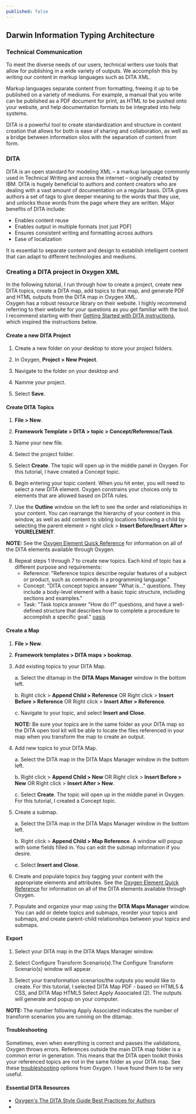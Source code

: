 ```yaml
---
published: false
---
```

## Darwin Information Typing Architecture

### Technical Communication
To meet the diverse needs of our users, technical writers use tools that allow for publishing in a wide variety of outputs.  We accomplish this by writing our content in markup languages such as DITA XML.  

Markup languages separate content from formatting, freeing it up to be published on a variety of mediums. For example, a manual that you write can be published as a PDF document for print, as HTML to be pushed onto your website, and help documentation formats to be integrated into help systems. 

DITA is a powerful tool to create standardization and structure in content creation that allows for both is ease of sharing and collaboration, as well as a bridge between information silos with the separation of content from form.  

### DITA 
DITA is an open standard for modeling XML – a markup language commonly used in Technical Writing and across the internet – originally created by IBM. DITA is hugely beneficial to authors and content creators who are dealing with a vast amount of documentation on a regular basis. DITA gives authors a set of tags to give deeper meaning to the words that they use, and unlocks those words from the page where they are written. Major benefits of DITA include:
- Enables content reuse
- Enables output in multiple formats (not just PDF)
- Ensures consistent writing and formatting across authors
- Ease of localization  

It is essential to separate content and design to establish intelligent content that can adapt to different technologies and mediums.

### Creating a DITA project in Oxygen XML
In the following tutorial, I run through how to create a project, create new DITA topics, create a DITA map, add topics to that map, and generate PDF and HTML outputs from the DITA map in Oxygen XML.  
Oxygen has a robust resource library on their website. I highly recommend referring to their website for your questions as you get familiar with the tool. I recommend starting with their [Getting Started with DITA instructions](https://www.oxygenxml.com/doc/versions/21.1/ug-editor/topics/eppo-first-dita-topic.html), which inspired the instructions below. 

#### Create a new DITA Project
1. Create a new folder on your desktop to store your project folders.

2. In Oxygen, **Project > New Project**.

3. Navigate to the folder on your desktop and 

4. Namme your project.

5. Select **Save**.

#### Create DITA Topics
1. **File > New**.

2. **Framework Template > DITA > topic > Concept/Reference/Task**.

3. Name your new file.

4. Select the project folder.

5. Select **Create**. The topic will open up in the middle panel in Oxygen. For this tutorial, I have created a Concept topic. 

6. Begin entering your topic content. When you hit enter, you will need to select a new DITA element. Oxygen constrains your choices only to elements that are allowed based on DITA rules. 

7. Use the **Outline** window on the left to see the order and relationships in your content. You can rearrange the hierarchy of your content in this window, as well as add content to sibling locations following a child by selecting the parent element > right click > **Insert Before/Insert After > YOURELEMENT**. 

**NOTE:** See the [Oxygen Element Quick Reference](https://www.oxygenxml.com/dita/1.3/specs/langRef/quick-reference/all-elements-a-to-z.html) for information on all of the DITA elements available through Oxygen. 

8. Repeat steps 1 through 7 to create new topics. Each kind of topic has a different purpose and requirements: 
	- Reference: "Reference topics describe regular features of a subject or product, such as commands in a programming language."
	- Concept: "DITA concept topics answer "What is..." questions. They include a body-level element with a basic topic structure, including sections and examples."
	- Task: "Task topics answer "How do I?" questions, and have a well-defined structure that describes how to complete a procedure to accomplish a specific goal." [oasis](https://docs.oasis-open.org/dita/v1.0/archspec/topicover.html)

#### Create a Map
1. **File > New**.

2. **Framework templates > DITA maps > bookmap**.

3. Add existing topics to your DITA Map.  
	
    a. Select the ditamap in the **DITA Maps Manager** window in the bottom left.  
    
    b. Right click > **Append Child > Reference** OR Right click > **Insert Before > Reference** OR Right click > **Insert After > Reference**.  
    
    c. Navigate to your topic, and select **Insert and Close**.
    
    **NOTE:** Be sure your topics are in the same folder as your DITA map so the DITA open tool kit
    will be able to locate the files referenced in your map when you transform the map to create an
    output. 

4. Add new topics to your DITA Map.
	
    a. Select the DITA map in the DITA Maps Manager window in the bottom left.
    
    b. Right click > **Append Child > New** OR Right click > **Insert Before > New** OR Right click > **Insert After > New**.
    
    c. Select **Create**. The topic will open up in the middle panel in Oxygen. For this tutorial, I  created a Concept topic.

5. Create a submap.
	
    a. Select the DITA map in the DITA Maps Manager window in the bottom left.
    
    b. Right click > **Append Child > Map Reference**. A window will popup with some fields filled in. You can edit the submap information if you desire. 
    
    c. Select **Insert and Close**.

6. Create and populate topics buy tagging your content with the appropriate elements and attributes. See the [Oxygen Element Quick Reference](https://www.oxygenxml.com/dita/1.3/specs/langRef/quick-reference/all-elements-a-to-z.html) for information on all of the DITA elements available through Oxygen. 

7. Populate and organize your map using the **DITA Maps Manager** window. You can add or delete topics and submaps, reorder your topics and submaps, and create parent-child relationships between your topics and submaps.

#### Export
1. Select your DITA map in the DITA Maps Manager window. 

2. Select Configure Transform Scenario(s).The Configure Transform Scenario(s) window will appear.

3. Select your transformation scenarios/the outputs you would like to create. For this tutorial, I selected DITA Map PDF - based on HTML5 & CSS, and DITA Map HTML5
Select Apply Associated (2). The outputs will generate and popup on your computer.   

**NOTE:** The number following Apply Associated indicates the number of transform scenarios you are running on the ditamap.

#### Troubleshooting  
Sometimes, even when everything is correct and passes the validations, Oxygen throws errors. References outside the main DITA map folder is a common error in generation. This means that the DITA open toolkit thinks your referenced topics are not in the same folder as your DITA map. See these [troubleshooting](https://www.oxygenxml.com/doc/versions/21.0/ug-editor/topics/dita-ot-external-refs.html) options from Oxygen. I have found them to be very useful. 

#### Essential DITA Resources
- [Oxygen's  The DITA Style Guide Best Practices for Authors](https://www.oxygenxml.com/dita/styleguide/webhelp-feedback/#Artefact/Authoring_Concepts/c_Introduction_to_DITA.html)
- 
